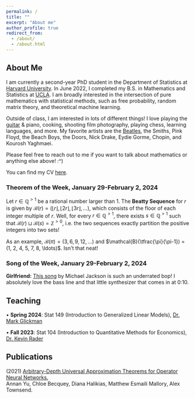 ```yaml
---
permalink: /
title: ""
excerpt: "About me"
author_profile: true
redirect_from: 
  - /about/
  - /about.html
---
```

## About Me

I am currently a second-year PhD student in the Department of Statistics at [Harvard University](https://statistics.fas.harvard.edu/). In June 2022, I completed my B.S. in Mathematics and Statistics at [UCLA](https://ww3.math.ucla.edu/). I am broadly interested in the intersection of pure mathematics with statistical methods, such as free probability, random matrix theory, and theoretical machine learning.

Outside of class, I am interested in lots of different things! I love playing the [guitar](https://mattesmaili.github.io/files/guitar.png) & piano, cooking, shooting film photography, playing chess, learning languages, and more. My favorite artists are the [Beatles](https://open.spotify.com/playlist/07ZKf7841juhmGlI6LMfBd?si=4511ac89f1d14618), the Smiths, Pink Floyd, the Beach Boys, the Doors, Nick Drake, Eydie Gorme, Chopin, and Kourosh Yaghmaei.

Please feel free to reach out to me if you want to talk about mathematics or anything else above! :^)

You can find my CV [here](https://mattesmaili.github.io/files/new_resume.pdf).

### Theorem of the Week, January 29-February 2, 2024

Let $r \in \mathbb{Q}^{>1}$ be a rational number larger than $1$. The **Beatty Sequence** for $r$ is given by $\mathcal{B}(r) = (\lfloor r\rfloor, \lfloor 2r\rfloor, \lfloor 3r\rfloor, \ldots)$, which consists of the floor of each integer multiple of $r$. Well, for every $r \in \mathbb{Q}^{>1}$, there exists $s \in \mathbb{Q}^{>1}$ such that $\mathcal{B}(r) \sqcup \mathcal{B}(s) = \mathbb{Z}^{>0}$, i.e. the two sequences exactly partition the positive integers into two sets! 

As an example, $\mathcal{B}(\pi) = (3, 6, 9, 12, \ldots)$ and $\mathcal{B}(\tfrac{\pi}{\pi-1}) = (1, 2, 4, 5, 7, 8, \ldots)$. Isn't that neat!


### Song of the Week, January 29-February 2, 2024

**Girlfriend:** [This song](https://open.spotify.com/track/1nCV2d1RAch7t2kRmwet5N?si=67ef5d4a23ac4fa9) by Michael Jackson is such an underrated bop! I absolutely love the bass line and that little synthesizer that comes in at 0:10. 


## Teaching
• **Spring 2024**: Stat 149 (Introduction to Generalized Linear Models), [Dr. Mark Glickman](http://www.glicko.net/)

• **Fall 2023**: Stat 104 (Introduction to Quantitative Methods for Economics), [Dr. Kevin Rader](https://statistics.fas.harvard.edu/people/kevin-rader)

## Publications

(2021) [Arbitrary-Depth Universal Approximation Theorems for Operator Neural Networks.](https://arxiv.org/abs/2109.11354)  
Annan Yu, Chloe Becquey, Diana Halikias, Matthew Esmaili Mallory, Alex Townsend.

